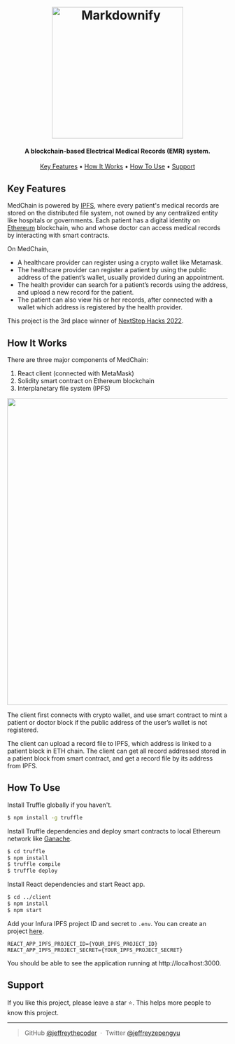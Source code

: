 
<h1 align="center">
  <br>
  <a href="http://www.amitmerchant.com/electron-markdownify"><img src="https://github.com/JeffreytheCoder/med-chain/blob/master/client/src/assets/tealNoBG-cropped.png?raw=true" alt="Markdownify" width="300"></a>
  <br>
</h1>

<h4 align="center">A blockchain-based Electrical Medical Records (EMR) system.</h4>

<p align="center">
  <a href="#key-features">Key Features</a> •
  <a href="#how-it-works">How It Works</a> •
  <a href="#how-to-use">How To Use</a> •
  <a href="#support">Support</a>
</p>

## Key Features

MedChain is powered by [IPFS](https://ipfs.tech/), where every patient's medical records are stored on the distributed file system, not owned by any centralized entity like hospitals or governments. Each patient has a digital identity on [Ethereum](https://ethereum.org/) blockchain, who and whose doctor can access medical records by interacting with smart contracts. 

On MedChain,

- A healthcare provider can register using a crypto wallet like Metamask.
- The healthcare provider can register a patient by using the public address of the patient’s wallet, usually provided during an appointment.
- The health provider can search for a patient’s records using the address, and upload a new record for the patient. 
- The patient can also view his or her records, after connected with a wallet which address is registered by the health provider.

This project is the 3rd place winner of [NextStep Hacks 2022](https://devpost.com/software/medchain-k4wzry).

## How It Works

There are three major components of MedChain:

1. React client (connected with MetaMask)
2. Solidity smart contract on Ethereum blockchain
3. Interplanetary file system (IPFS)

<p align="center">
<img src="https://d112y698adiu2z.cloudfront.net/photos/production/software_photos/002/187/785/datas/original.png" width="700"/>
</p>

The client first connects with crypto wallet, and use smart contract to mint a patient or doctor block if the public address of the user’s wallet is not registered.

The client can upload a record file to IPFS, which address is linked to a patient block in ETH chain. The client can get all record addressed stored in a patient block from smart contract, and get a record file by its address from IPFS.

## How To Use

Install Truffle globally if you haven't.

```sh
$ npm install -g truffle
```

Install Truffle dependencies and deploy smart contracts to local Ethereum network like [Ganache](https://trufflesuite.com/ganache/). 

```sh
$ cd truffle
$ npm install
$ truffle compile
$ truffle deploy
```

Install React dependencies and start React app. 

```sh
$ cd ../client
$ npm install
$ npm start
```

Add your Infura IPFS project ID and secret to `.env`. You can create an project [here](https://www.infura.io/).

```
REACT_APP_IPFS_PROJECT_ID={YOUR_IPFS_PROJECT_ID}
REACT_APP_IPFS_PROJECT_SECRET={YOUR_IPFS_PROJECT_SECRET}
```

You should be able to see the application running at http://localhost:3000.


## Support

If you like this project, please leave a star ⭐️. This helps more people to know this project.

---
> GitHub [@jeffreythecoder](https://github.com/JeffreytheCoder/JeffreytheCoder) &nbsp;&middot;&nbsp;
> Twitter [@jeffreyzepengyu](https://twitter.com/jeffreyzepengyu)


